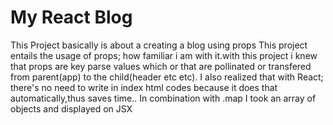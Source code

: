 # My React Blog
<p>This Project basically is about a creating a blog using props
This project entails the usage of props; how familiar i am with it.with this project i knew that props are key parse values which or that are pollinated or transfered from parent(app) to the child(header etc etc).
I also realized that with React; there's no need to write in index html codes because it does that automatically,thus saves time..
In combination with .map I took an array of objects and displayed on JSX</p>
